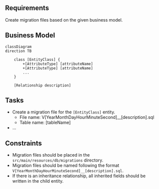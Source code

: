 ## Requirements
Create migration files based on the given business model.

## Business Model
```mermaid
classDiagram
direction TB

    class [EntityClass] {
        +[AttributeType] [attributeName]
        +[AttributeType] [attributeName]
        ...
    }

    [Relationship description]
```

## Tasks
- Create a migration file for the `[EntityClass]` entity.
  - File name: V[YearMonthDayHourMinuteSecond]__[description].sql
  - Table name: [tableName]
- ...

## Constraints
- Migration files should be placed in the `src/main/resources/db/migrations` directory.
- Migration files should be named following the format `V[YearMonthDayHourMinuteSecond]__[description].sql`.
- If there is an inheritance relationship, all inherited fields should be written in the child entity. 